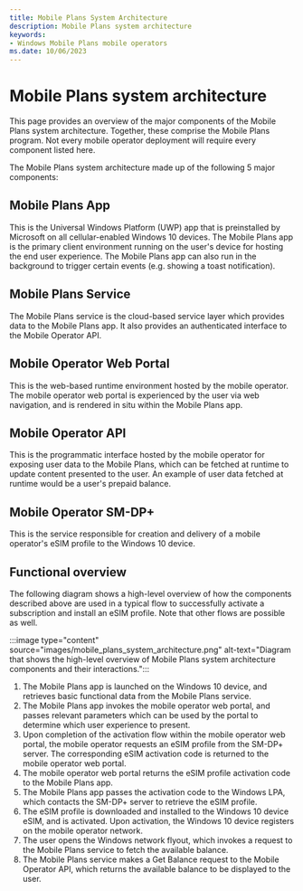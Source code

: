 ```yaml
---
title: Mobile Plans System Architecture
description: Mobile Plans system architecture
keywords:
- Windows Mobile Plans mobile operators
ms.date: 10/06/2023
---
```


# Mobile Plans system architecture

This page provides an overview of the major components of the Mobile Plans system architecture. Together, these comprise the Mobile Plans program. Not every mobile operator deployment will require every component listed here.

The Mobile Plans system architecture made up of the following 5 major components:

## Mobile Plans App

This is the Universal Windows Platform (UWP) app that is preinstalled by Microsoft on all cellular-enabled Windows 10 devices. The Mobile Plans app is the primary client environment running on the user's device for hosting the end user experience. The Mobile Plans app can also run in the background to trigger certain events (e.g. showing a toast notification).

## Mobile Plans Service

The Mobile Plans service is the cloud-based service layer which provides data to the Mobile Plans app. It also provides an authenticated interface to the Mobile Operator API.

## Mobile Operator Web Portal

This is the web-based runtime environment hosted by the mobile operator. The mobile operator web portal is experienced by the user via web navigation, and is rendered in situ within the Mobile Plans app.

## Mobile Operator API

This is the programmatic interface hosted by the mobile operator for exposing user data to the Mobile Plans, which can be fetched at runtime to update content presented to the user. An example of user data fetched at runtime would be a user's prepaid balance.

## Mobile Operator SM-DP+

This is the service responsible for creation and delivery of a mobile operator's eSIM profile to the Windows 10 device.

## Functional overview

The following diagram shows a high-level overview of how the components described above are used in a typical flow to successfully activate a subscription and install an eSIM profile. Note that other flows are possible as well.

:::image type="content" source="images/mobile_plans_system_architecture.png" alt-text="Diagram that shows the high-level overview of Mobile Plans system architecture components and their interactions.":::

1. The Mobile Plans app is launched on the Windows 10 device, and retrieves basic functional data from the Mobile Plans service.
1. The Mobile Plans app invokes the mobile operator web portal, and passes relevant parameters which can be used by the portal to determine which user experience to present.
1. Upon completion of the activation flow within the mobile operator web portal, the mobile operator requests an eSIM profile from the SM-DP+ server. The corresponding eSIM activation code is returned to the mobile operator web portal.
1. The mobile operator web portal returns the eSIM profile activation code to the Mobile Plans app.
1. The Mobile Plans app passes the activation code to the Windows LPA, which contacts the SM-DP+ server to retrieve the eSIM profile.
1. The eSIM profile is downloaded and installed to the Windows 10 device eSIM, and is activated. Upon activation, the Windows 10 device registers on the mobile operator network.
1. The user opens the Windows network flyout, which invokes a request to the Mobile Plans service to fetch the available balance.
1. The Mobile Plans service makes a Get Balance request to the Mobile Operator API, which returns the available balance to be displayed to the user.
